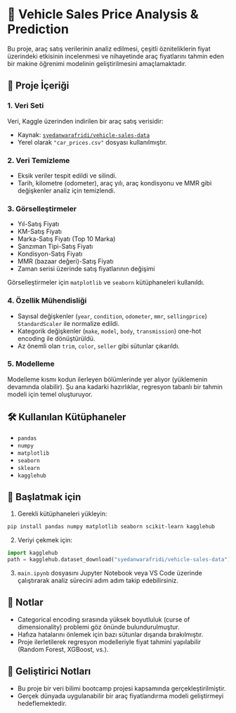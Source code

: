 
# 🚗 Vehicle Sales Price Analysis & Prediction

Bu proje, araç satış verilerinin analiz edilmesi, çeşitli özniteliklerin fiyat üzerindeki etkisinin incelenmesi ve nihayetinde araç fiyatlarını tahmin eden bir makine öğrenimi modelinin geliştirilmesini amaçlamaktadır.

## 📁 Proje İçeriği

### 1. Veri Seti
Veri, Kaggle üzerinden indirilen bir araç satış verisidir:

- Kaynak: [`syedanwarafridi/vehicle-sales-data`](https://www.kaggle.com/datasets/syedanwarafridi/vehicle-sales-data)
- Yerel olarak `"car_prices.csv"` dosyası kullanılmıştır.

### 2. Veri Temizleme

- Eksik veriler tespit edildi ve silindi.
- Tarih, kilometre (odometer), araç yılı, araç kondisyonu ve MMR gibi değişkenler analiz için temizlendi.

### 3. Görselleştirmeler

- Yıl-Satış Fiyatı
- KM-Satış Fiyatı
- Marka-Satış Fiyatı (Top 10 Marka)
- Şanzıman Tipi-Satış Fiyatı
- Kondisyon-Satış Fiyatı
- MMR (bazaar değeri)-Satış Fiyatı
- Zaman serisi üzerinde satış fiyatlarının değişimi

Görselleştirmeler için `matplotlib` ve `seaborn` kütüphaneleri kullanıldı.

### 4. Özellik Mühendisliği

- Sayısal değişkenler (`year`, `condition`, `odometer`, `mmr`, `sellingprice`) `StandardScaler` ile normalize edildi.
- Kategorik değişkenler (`make`, `model`, `body`, `transmission`) one-hot encoding ile dönüştürüldü.
- Az önemli olan `trim`, `color`, `seller` gibi sütunlar çıkarıldı.

### 5. Modelleme

Modelleme kısmı kodun ilerleyen bölümlerinde yer alıyor (yüklemenin devamında olabilir). Şu ana kadarki hazırlıklar, regresyon tabanlı bir tahmin modeli için temel oluşturuyor.

## 🛠 Kullanılan Kütüphaneler

- `pandas`
- `numpy`
- `matplotlib`
- `seaborn`
- `sklearn`
- `kagglehub`

## 🚀 Başlatmak için

1. Gerekli kütüphaneleri yükleyin:

```bash
pip install pandas numpy matplotlib seaborn scikit-learn kagglehub
```

2. Veriyi çekmek için:

```python
import kagglehub
path = kagglehub.dataset_download("syedanwarafridi/vehicle-sales-data")
```

3. `main.ipynb` dosyasını Jupyter Notebook veya VS Code üzerinde çalıştırarak analiz sürecini adım adım takip edebilirsiniz.

## 📌 Notlar

- Categorical encoding sırasında yüksek boyutluluk (curse of dimensionality) problemi göz önünde bulundurulmuştur.
- Hafıza hatalarını önlemek için bazı sütunlar dışarıda bırakılmıştır.
- Proje ilerletilerek regresyon modelleriyle fiyat tahmini yapılabilir (Random Forest, XGBoost, vs.).

## 🧠 Geliştirici Notları

- Bu proje bir veri bilimi bootcamp projesi kapsamında gerçekleştirilmiştir.
- Gerçek dünyada uygulanabilir bir araç fiyatlandırma modeli geliştirmeyi hedeflemektedir.
